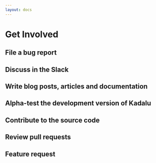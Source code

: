 ```yaml
---
layout: docs
---
```


# Get Involved

## File a bug report

## Discuss in the Slack

## Write blog posts, articles and documentation

## Alpha-test the development version of Kadalu

## Contribute to the source code

## Review pull requests

## Feature request
